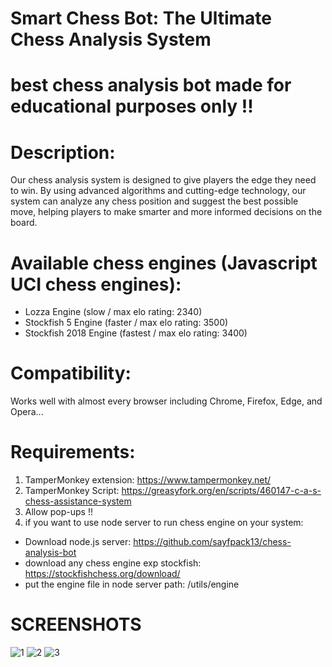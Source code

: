 # Smart Chess Bot: The Ultimate Chess Analysis System

# best chess analysis bot made for educational purposes only !!




# Description:
Our chess analysis system is designed to give players the edge they need to win.
By using advanced algorithms and cutting-edge technology, our system can analyze any chess position and suggest the best possible move, helping players to make smarter and more informed decisions on the board.


# Available chess engines (Javascript UCI chess engines):
- Lozza Engine (slow / max elo rating: 2340)
- Stockfish 5 Engine (faster / max elo rating: 3500)
- Stockfish 2018 Engine (fastest / max elo rating: 3400)


# Compatibility:
Works well with almost every browser including Chrome, Firefox, Edge, and Opera...


# Requirements:
1) TamperMonkey extension: https://www.tampermonkey.net/
2) TamperMonkey Script: https://greasyfork.org/en/scripts/460147-c-a-s-chess-assistance-system
3) Allow pop-ups !!
4) if you want to use node server to run chess engine on your system:
- Download node.js server: https://github.com/sayfpack13/chess-analysis-bot
- download any chess engine exp stockfish: https://stockfishchess.org/download/
- put the engine file in node server path: /utils/engine


# SCREENSHOTS
![1](https://user-images.githubusercontent.com/80095684/219965567-57ced9ff-5dbe-4b4d-969c-e6c42d83c5b8.png)
![2](https://user-images.githubusercontent.com/80095684/219965566-224f8acb-38d1-4ff8-9b29-e223c1361273.png)
![3](https://user-images.githubusercontent.com/80095684/219969063-498cb06b-f97c-4e68-a1cf-e8de3f1a677f.png)

